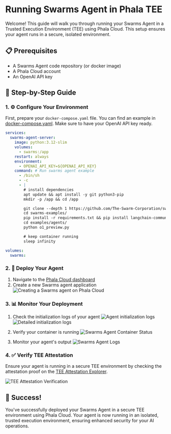# Running Swarms Agent in Phala TEE

Welcome! This guide will walk you through running your Swarms Agent in a Trusted Execution Environment (TEE) using Phala Cloud. This setup ensures your agent runs in a secure, isolated environment.

## 📋 Prerequisites

- A Swarms Agent code repository (or docker image)
- A Phala Cloud account
- An OpenAI API key

## 📝 Step-by-Step Guide

### 1. ⚙️ Configure Your Environment

First, prepare your `docker-compose.yaml` file. You can find an example in [docker-compose.yaml](./docker-compose.yaml). Make sure to have your OpenAI API key ready.

```yaml
services:
  swarms-agent-server:
    image: python:3.12-slim
    volumes:
      - swarms:/app
    restart: always
    environment:
      - OPENAI_API_KEY=${OPENAI_API_KEY}
    command: # Run swarms agent example
      - /bin/sh
      - -c
      - |
        # install dependencies
        apt update && apt install -y git python3-pip
        mkdir -p /app && cd /app

        git clone --depth 1 https://github.com/The-Swarm-Corporation/swarms-examples
        cd swarms-examples/
        pip install -r requirements.txt && pip install langchain-community langchain-core
        cd examples/agents/
        python o1_preview.py

        # keep container running
        sleep infinity

volumes:
  swarms:
```

### 2. 🚀 Deploy Your Agent

1. Navigate to the [Phala Cloud dashboard](https://cloud.phala.network/dashboard)
2. Create a new Swarms agent application
   ![Creating a Swarms agent on Phala Cloud](./01_create_agent_on_phala_cloud.png)

### 3. 📊 Monitor Your Deployment

1. Check the initialization logs of your agent
   ![Agent initialization logs](./02_serial_logs.png)
   ![Detailed initialization logs](./03_serial_logs.png)

2. Verify your container is running
   ![Swarms Agent Container Status](./04_swarms_agent_containers.png)

3. Monitor your agent's output
   ![Swarms Agent Logs](./05_agent_output.png)

### 4. ✅ Verify TEE Attestation

Ensure your agent is running in a secure TEE environment by checking the attestation proof on the [TEE Attestation Explorer](https://proof.t16z.com/).

![TEE Attestation Verification](./06_attestation.png)

## 🎉 Success!

You've successfully deployed your Swarms Agent in a secure TEE environment using Phala Cloud. Your agent is now running in an isolated, trusted execution environment, ensuring enhanced security for your AI operations.
